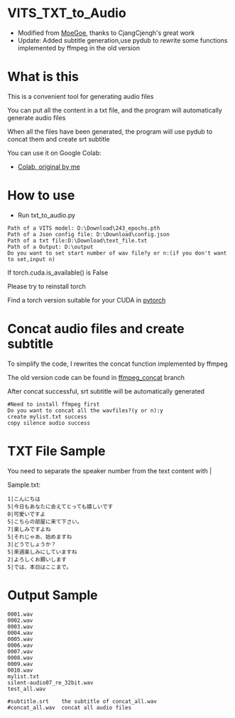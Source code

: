 # VITS_TXT_to_Audio
-  Modified from [MoeGoe](https://github.com/CjangCjengh/MoeGoe), thanks to CjangCjengh's great work
- Update: Added subtitle generation,use pydub to rewrite some functions implemented by ffmpeg in the old version

# What is this
 This is a convenient tool for generating audio files

 You can put all the content in a txt file, and the program will automatically generate audio files
 
 When all the files have been generated, the program will use pydub to concat them and create srt subtitle
 
 You can use it on Google Colab:
 - [Colab, original by me](https://colab.research.google.com/drive/11rJasgCQah-VhhPrC4J8mM5UoWQp6oID?usp=sharing)

# How to use
- Run txt_to_audio.py
```
Path of a VITS model: D:\Download\243_epochs.pth
Path of a Json config file: D:\Download\config.json
Path of a txt file:D:\Download\text_file.txt
Path of a Output: D:\output
Do you want to set start number of wav file?y or n:(if you don't want to set,input n)
```
If torch.cuda.is_available() is False

Please try to reinstall torch

Find a torch version suitable for your CUDA
in [pytorch](https://pytorch.org/get-started/locally/)
# Concat audio files and create subtitle
To simplify the code, I rewrites the concat function implemented by ffmpeg

The old version code can be found in [ffmpeg_concat](https://github.com/alphanemeless/VITS_TXT_to_Audio/tree/ffmpeg_concat) branch

After concat successful, srt subtitle will be automatically generated

```
#Need to install ffmpeg first
Do you want to concat all the wavfiles?(y or n):y
create mylist.txt success
copy silence audio success
```

# TXT File Sample
You need to separate the speaker number from the text content with |

Sample.txt:
```
1|こんにちは
5|今日もあなたに会えてとっても嬉しいです
0|可愛いですよ
5|こちらの部屋に来て下さい。
7|楽しみですよね
5|それじゃあ、始めますね
3|どうでしょうか？
5|来週楽しみにしていますね
2|よろしくお願いします
5|では、本日はここまで。
```

# Output Sample
```
0001.wav
0002.wav
0003.wav
0004.wav
0005.wav
0006.wav
0007.wav
0008.wav
0009.wav
0010.wav
mylist.txt
silent-audio07_re_32bit.wav
test_all.wav

#subtitle.srt    the subtitle of concat_all.wav
#concat_all.wav  concat all audio files
```
